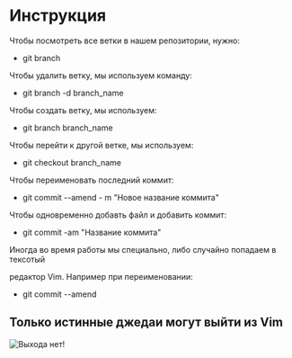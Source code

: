 # Инструкция

Чтобы посмотреть все ветки в нашем репозитории, нужно:

* git branch

Чтобы удалить ветку, мы используем команду:

- git branch -d branch_name

Чтобы создать ветку, мы используем:

 - git branch branch_name

Чтобы перейти к другой ветке, мы используем:

- git checkout branch_name 

Чтобы переименовать последний коммит:

* git commit --amend - m "Новое название коммита"

Чтобы одновременно добавть файл и добавить коммит:

* git commit -am "Название коммита"

Иногда во время работы мы специально, либо случайно попадаем в тексотый 

редактор Vim. Например при переименовании:

* git commit --amend

## Только истинные джедаи могут выйти из Vim

![Выхода нет!](vim.jpg)


